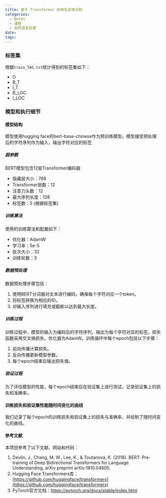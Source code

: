 ```yaml
---
title: 基于 Transformer 的命名实体识别
categories:
  - Notes
  - 课程
  - 自然语言处理
date:
tags:
---
```


### 标签集

根据`train_TAG.txt`统计得到的标签集如下：

- O
- B_T
- I_T
- B_LOC
- I_LOC

### 模型和执行细节

#### 模型结构
模型使用hugging face的bert-base-chinese作为预训练模型。模型接受预处理后的字符序列作为输入，输出字符对应的标签
##### 超参数
BERT模型包含12层Transformer编码器
- 隐藏层大小：768
- Transformer层数：12
- 注意力头数：12
- 最大序列长度：128
- 标签数：5 (根据标签集)

##### 训练算法
使用的训练算法和配置如下：

- 优化器：AdamW
- 学习率：5e-5
- 批次大小：32
- 训练轮数：3

##### 数据预处理

数据预处理步骤包括：

1. 使用BERT分词器对文本进行编码，确保每个字符对应一个token。
2. 将标签转换为相应的ID。
3. 对输入序列进行填充或截断以达到最大长度。

##### 训练过程

训练过程中，模型的输入为编码后的字符序列，输出为每个字符对应的标签。损失函数采用交叉熵损失，优化器为AdamW。训练循环中每个epoch包括以下步骤：

1. 前向传播计算损失。
2. 反向传播更新模型参数。
3. 每个epoch结束后输出损失值。

##### 验证过程

为了评估模型的性能，每个epoch结束后在验证集上进行测试，记录验证集上的损失和准确率。

#### 训练损失和验证集性能随时间变化的曲线

我们记录了每个epoch的训练损失和验证集上的损失与准确率，并绘制了随时间变化的曲线。

#### 参考文献

本项目参考了以下文献、网站和代码：

1. Devlin, J., Chang, M. W., Lee, K., & Toutanova, K. (2018). BERT: Pre-training of Deep Bidirectional Transformers for Language Understanding. arXiv preprint arXiv:1810.04805.
2. Hugging Face Transformers库：[https://github.com/huggingface/transformers](https://github.com/huggingface/transformers)
3. PyTorch官方文档：https://pytorch.org/docs/stable/index.html